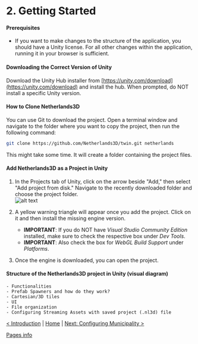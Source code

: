 # 2. Getting Started

#### Prerequisites
- If you want to make changes to the structure of the application, you should have a Unity license. For all other changes within the application, running it in your browser is sufficient.

#### Downloading the Correct Version of Unity
Download the Unity Hub installer from [https://unity.com/download](https://unity.com/download) and install the hub. When prompted, do NOT install a specific Unity version.

#### How to Clone Netherlands3D
You can use Git to download the project. Open a terminal window and navigate to the folder where you want to copy the project, then run the following command:

```bash
git clone https://github.com/Netherlands3D/twin.git netherlands
```

This might take some time. It will create a folder containing the project files.

#### Add Netherlands3D as a Project in Unity
1. In the Projects tab of Unity, click on the arrow beside "Add," then select "Add project from disk." Navigate to the recently downloaded folder and choose the project folder.  
   ![alt text](image-4.png)

2. A yellow warning triangle will appear once you add the project. Click on it and then install the missing engine version.
   - **IMPORTANT**: If you do NOT have *Visual Studio Community Edition* installed, make sure to check the respective box under *Dev Tools*.
   - **IMPORTANT**: Also check the box for *WebGL Build Support* under *Platforms*.

3. Once the engine is downloaded, you can open the project.


#### Structure of the Netherlands3D project in Unity (visual diagram)
    - Functionalities
    - Prefab Spawners and how do they work?
    - Cartesian/3D tiles
    - UI
    - File organization
    - Configuring Streaming Assets with saved project (.nl3d) file

[< Introduction](./introduction.md) | [Home](./index.md) | [Next: Configuring Municipality >](./configuring-municipality.md)

[Pages info](./pages/example/pages.md)